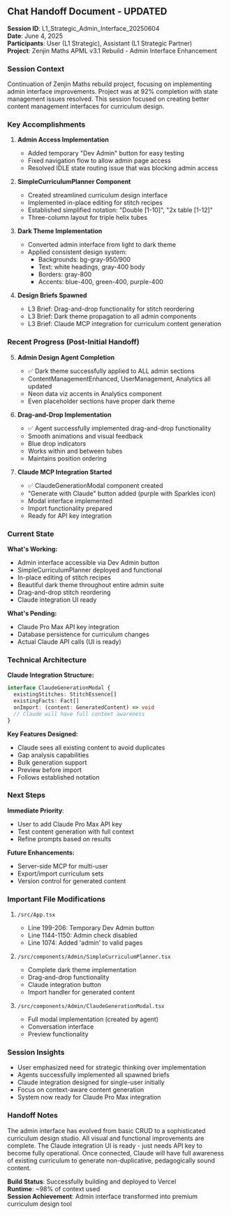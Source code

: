 ## Chat Handoff Document - UPDATED

**Session ID**: L1_Strategic_Admin_Interface_20250604  
**Date**: June 4, 2025  
**Participants**: User (L1 Strategic), Assistant (L1 Strategic Partner)  
**Project**: Zenjin Maths APML v3.1 Rebuild - Admin Interface Enhancement

### Session Context
Continuation of Zenjin Maths rebuild project, focusing on implementing admin interface improvements. Project was at 92% completion with state management issues resolved. This session focused on creating better content management interfaces for curriculum design.

### Key Accomplishments

1. **Admin Access Implementation**
   - Added temporary "Dev Admin" button for easy testing
   - Fixed navigation flow to allow admin page access
   - Resolved IDLE state routing issue that was blocking admin access

2. **SimpleCurriculumPlanner Component**
   - Created streamlined curriculum design interface
   - Implemented in-place editing for stitch recipes
   - Established simplified notation: "Double [1-10]", "2x table [1-12]"
   - Three-column layout for triple helix tubes

3. **Dark Theme Implementation**
   - Converted admin interface from light to dark theme
   - Applied consistent design system:
     - Backgrounds: bg-gray-950/900
     - Text: white headings, gray-400 body
     - Borders: gray-800
     - Accents: blue-400, green-400, purple-400

4. **Design Briefs Spawned**
   - L3 Brief: Drag-and-drop functionality for stitch reordering
   - L3 Brief: Dark theme propagation to all admin components
   - L3 Brief: Claude MCP integration for curriculum content generation

### Recent Progress (Post-Initial Handoff)

5. **Admin Design Agent Completion**
   - ✅ Dark theme successfully applied to ALL admin sections
   - ContentManagementEnhanced, UserManagement, Analytics all updated
   - Neon data viz accents in Analytics component
   - Even placeholder sections have proper dark theme

6. **Drag-and-Drop Implementation**
   - ✅ Agent successfully implemented drag-and-drop functionality
   - Smooth animations and visual feedback
   - Blue drop indicators
   - Works within and between tubes
   - Maintains position ordering

7. **Claude MCP Integration Started**
   - ✅ ClaudeGenerationModal component created
   - "Generate with Claude" button added (purple with Sparkles icon)
   - Modal interface implemented
   - Import functionality prepared
   - Ready for API key integration

### Current State

**What's Working:**
- Admin interface accessible via Dev Admin button
- SimpleCurriculumPlanner deployed and functional
- In-place editing of stitch recipes
- Beautiful dark theme throughout entire admin suite
- Drag-and-drop stitch reordering
- Claude integration UI ready

**What's Pending:**
- Claude Pro Max API key integration
- Database persistence for curriculum changes
- Actual Claude API calls (UI is ready)

### Technical Architecture

**Claude Integration Structure:**
```typescript
interface ClaudeGenerationModal {
  existingStitches: StitchEssence[]
  existingFacts: Fact[]
  onImport: (content: GeneratedContent) => void
  // Claude will have full context awareness
}
```

**Key Features Designed:**
- Claude sees all existing content to avoid duplicates
- Gap analysis capabilities
- Bulk generation support
- Preview before import
- Follows established notation

### Next Steps

**Immediate Priority**: 
- User to add Claude Pro Max API key
- Test content generation with full context
- Refine prompts based on results

**Future Enhancements:**
- Server-side MCP for multi-user
- Export/import curriculum sets
- Version control for generated content

### Important File Modifications

1. `/src/App.tsx`
   - Line 199-206: Temporary Dev Admin button
   - Line 1144-1150: Admin check disabled
   - Line 1074: Added 'admin' to valid pages

2. `/src/components/Admin/SimpleCurriculumPlanner.tsx`
   - Complete dark theme implementation
   - Drag-and-drop functionality
   - Claude integration button
   - Import handler for generated content

3. `/src/components/Admin/ClaudeGenerationModal.tsx`
   - Full modal implementation (created by agent)
   - Conversation interface
   - Preview functionality

### Session Insights

- User emphasized need for strategic thinking over implementation
- Agents successfully implemented all spawned briefs
- Claude integration designed for single-user initially
- Focus on context-aware content generation
- System now ready for Claude Pro Max integration

### Handoff Notes

The admin interface has evolved from basic CRUD to a sophisticated curriculum design studio. All visual and functional improvements are complete. The Claude integration UI is ready - just needs API key to become fully operational. Once connected, Claude will have full awareness of existing curriculum to generate non-duplicative, pedagogically sound content.

**Build Status**: Successfully building and deployed to Vercel  
**Runtime**: ~98% of context used  
**Session Achievement**: Admin interface transformed into premium curriculum design tool
